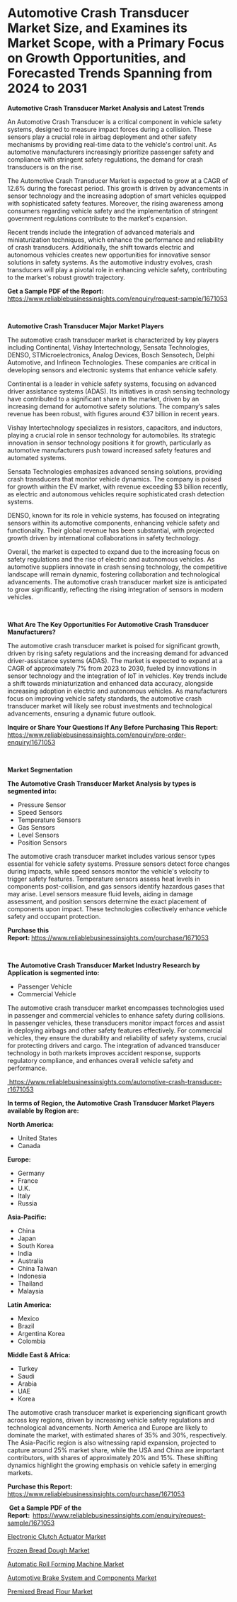 <p><h1>Automotive Crash Transducer Market Size, and Examines its Market Scope, with a Primary Focus on Growth Opportunities, and Forecasted Trends Spanning from 2024 to 2031</h1></p><p><strong>Automotive Crash Transducer Market Analysis and Latest Trends</strong></p>
<p><p>An Automotive Crash Transducer is a critical component in vehicle safety systems, designed to measure impact forces during a collision. These sensors play a crucial role in airbag deployment and other safety mechanisms by providing real-time data to the vehicle's control unit. As automotive manufacturers increasingly prioritize passenger safety and compliance with stringent safety regulations, the demand for crash transducers is on the rise.</p><p>The Automotive Crash Transducer Market is expected to grow at a CAGR of 12.6% during the forecast period. This growth is driven by advancements in sensor technology and the increasing adoption of smart vehicles equipped with sophisticated safety features. Moreover, the rising awareness among consumers regarding vehicle safety and the implementation of stringent government regulations contribute to the market's expansion. </p><p>Recent trends include the integration of advanced materials and miniaturization techniques, which enhance the performance and reliability of crash transducers. Additionally, the shift towards electric and autonomous vehicles creates new opportunities for innovative sensor solutions in safety systems. As the automotive industry evolves, crash transducers will play a pivotal role in enhancing vehicle safety, contributing to the market's robust growth trajectory.</p></p>
<p><strong>Get a Sample PDF of the Report:&nbsp;</strong> <a href="https://www.reliablebusinessinsights.com/enquiry/request-sample/1671053?utm_campaign=96&utm_medium=2&utm_source=Github&utm_content=ia&utm_term=09102024&utm_id=automotive-crash-transducer">https://www.reliablebusinessinsights.com/enquiry/request-sample/1671053</a></p>
<p>&nbsp;</p>
<p><strong>Automotive Crash Transducer Major Market Players</strong></p>
<p><p>The automotive crash transducer market is characterized by key players including Continental, Vishay Intertechnology, Sensata Technologies, DENSO, STMicroelectronics, Analog Devices, Bosch Sensotech, Delphi Automotive, and Infineon Technologies. These companies are critical in developing sensors and electronic systems that enhance vehicle safety.</p><p>Continental is a leader in vehicle safety systems, focusing on advanced driver assistance systems (ADAS). Its initiatives in crash sensing technology have contributed to a significant share in the market, driven by an increasing demand for automotive safety solutions. The company’s sales revenue has been robust, with figures around €37 billion in recent years.</p><p>Vishay Intertechnology specializes in resistors, capacitors, and inductors, playing a crucial role in sensor technology for automobiles. Its strategic innovation in sensor technology positions it for growth, particularly as automotive manufacturers push toward increased safety features and automated systems.</p><p>Sensata Technologies emphasizes advanced sensing solutions, providing crash transducers that monitor vehicle dynamics. The company is poised for growth within the EV market, with revenue exceeding $3 billion recently, as electric and autonomous vehicles require sophisticated crash detection systems.</p><p>DENSO, known for its role in vehicle systems, has focused on integrating sensors within its automotive components, enhancing vehicle safety and functionality. Their global revenue has been substantial, with projected growth driven by international collaborations in safety technology.</p><p>Overall, the market is expected to expand due to the increasing focus on safety regulations and the rise of electric and autonomous vehicles. As automotive suppliers innovate in crash sensing technology, the competitive landscape will remain dynamic, fostering collaboration and technological advancements. The automotive crash transducer market size is anticipated to grow significantly, reflecting the rising integration of sensors in modern vehicles.</p></p>
<p>&nbsp;</p>
<p><strong>What Are The Key Opportunities For Automotive Crash Transducer Manufacturers?</strong></p>
<p><p>The automotive crash transducer market is poised for significant growth, driven by rising safety regulations and the increasing demand for advanced driver-assistance systems (ADAS). The market is expected to expand at a CAGR of approximately 7% from 2023 to 2030, fueled by innovations in sensor technology and the integration of IoT in vehicles. Key trends include a shift towards miniaturization and enhanced data accuracy, alongside increasing adoption in electric and autonomous vehicles. As manufacturers focus on improving vehicle safety standards, the automotive crash transducer market will likely see robust investments and technological advancements, ensuring a dynamic future outlook.</p></p>
<p><strong>Inquire or Share Your Questions If Any Before Purchasing This Report:</strong> <a href="https://www.reliablebusinessinsights.com/enquiry/pre-order-enquiry/1671053?utm_campaign=96&utm_medium=2&utm_source=Github&utm_content=ia&utm_term=09102024&utm_id=automotive-crash-transducer">https://www.reliablebusinessinsights.com/enquiry/pre-order-enquiry/1671053</a></p>
<p>&nbsp;</p>
<p><strong>Market Segmentation</strong></p>
<p><strong>The Automotive Crash Transducer Market Analysis by types is segmented into:</strong></p>
<p><ul><li>Pressure Sensor</li><li>Speed Sensors</li><li>Temperature Sensors</li><li>Gas Sensors</li><li>Level Sensors</li><li>Position Sensors</li></ul></p>
<p><p>The automotive crash transducer market includes various sensor types essential for vehicle safety systems. Pressure sensors detect force changes during impacts, while speed sensors monitor the vehicle's velocity to trigger safety features. Temperature sensors assess heat levels in components post-collision, and gas sensors identify hazardous gases that may arise. Level sensors measure fluid levels, aiding in damage assessment, and position sensors determine the exact placement of components upon impact. These technologies collectively enhance vehicle safety and occupant protection.</p></p>
<p><strong>Purchase this Report:&nbsp;</strong><a href="https://www.reliablebusinessinsights.com/purchase/1671053?utm_campaign=96&utm_medium=2&utm_source=Github&utm_content=ia&utm_term=09102024&utm_id=automotive-crash-transducer">https://www.reliablebusinessinsights.com/purchase/1671053</a></p>
<p>&nbsp;</p>
<p><strong>The Automotive Crash Transducer Market Industry Research by Application is segmented into:</strong></p>
<p><ul><li>Passenger Vehicle</li><li>Commercial Vehicle</li></ul></p>
<p><p>The automotive crash transducer market encompasses technologies used in passenger and commercial vehicles to enhance safety during collisions. In passenger vehicles, these transducers monitor impact forces and assist in deploying airbags and other safety features effectively. For commercial vehicles, they ensure the durability and reliability of safety systems, crucial for protecting drivers and cargo. The integration of advanced transducer technology in both markets improves accident response, supports regulatory compliance, and enhances overall vehicle safety and performance.</p></p>
<p><a href="https://www.reliablebusinessinsights.com/automotive-crash-transducer-r1671053?utm_campaign=96&utm_medium=2&utm_source=Github&utm_content=ia&utm_term=09102024&utm_id=automotive-crash-transducer">&nbsp;https://www.reliablebusinessinsights.com/automotive-crash-transducer-r1671053</a></p>
<p><strong>In terms of Region, the Automotive Crash Transducer Market Players available by Region are:</strong></p>
<p>
    <p> <strong> North America: </strong>
        <ul>
            <li>United States</li>
            <li>Canada</li>
        </ul>
        </p> 
    <p> <strong> Europe: </strong>
        <ul>
            <li>Germany</li>
            <li>France</li>
            <li>U.K.</li>
            <li>Italy</li>
            <li>Russia</li>
        </ul>
        </p> 
    <p> <strong> Asia-Pacific: </strong>
        <ul>
            <li>China</li>
            <li>Japan</li>
            <li>South Korea</li>
            <li>India</li>
            <li>Australia</li>
            <li>China Taiwan</li>
            <li>Indonesia</li>
            <li>Thailand</li>
            <li>Malaysia</li>
        </ul>
        </p> 
    <p> <strong> Latin America: </strong>
        <ul>
            <li>Mexico</li>
            <li>Brazil</li>
            <li>Argentina Korea</li>
            <li>Colombia</li>
        </ul>
        </p> 
    <p> <strong> Middle East & Africa: </strong>
        <ul>
            <li>Turkey</li>
            <li>Saudi</li>
            <li>Arabia</li>
            <li>UAE</li>
            <li>Korea</li>
        </ul>
    </p>
    </p>
<p><p>The automotive crash transducer market is experiencing significant growth across key regions, driven by increasing vehicle safety regulations and technological advancements. North America and Europe are likely to dominate the market, with estimated shares of 35% and 30%, respectively. The Asia-Pacific region is also witnessing rapid expansion, projected to capture around 25% market share, while the USA and China are important contributors, with shares of approximately 20% and 15%. These shifting dynamics highlight the growing emphasis on vehicle safety in emerging markets.</p></p>
<p><strong>Purchase this Report: </strong><a href="https://www.reliablebusinessinsights.com/purchase/1671053?utm_campaign=96&utm_medium=2&utm_source=Github&utm_content=ia&utm_term=09102024&utm_id=automotive-crash-transducer">https://www.reliablebusinessinsights.com/purchase/1671053</a></p>
<p>&nbsp;<strong>Get a Sample PDF of the Report:&nbsp;&nbsp;</strong><a href="https://www.reliablebusinessinsights.com/enquiry/request-sample/1671053?utm_campaign=96&utm_medium=2&utm_source=Github&utm_content=ia&utm_term=09102024&utm_id=automotive-crash-transducer">https://www.reliablebusinessinsights.com/enquiry/request-sample/1671053</a></p>
<p><strong></strong></p>
<p><p><a href="https://github.com/bansebnspene3/Market-Research-Report-List-1/blob/main/electronic-clutch-actuator-market.md?utm_campaign=96&utm_medium=2&utm_source=Github&utm_content=ia&utm_term=09102024&utm_id=automotive-crash-transducer">Electronic Clutch Actuator Market</a></p><p><a href="https://issuu.com/reportprime-2/docs/frozen-bread-dough-market-size-2030_7e00123b9623eb?utm_campaign=96&utm_medium=2&utm_source=Github&utm_content=ia&utm_term=09102024&utm_id=automotive-crash-transducer">Frozen Bread Dough Market</a></p><p><a href="https://www.linkedin.com/pulse/automatic-roll-forming-machine-market-investigation-industry-ms9dc?utm_campaign=96&utm_medium=2&utm_source=Github&utm_content=ia&utm_term=09102024&utm_id=automotive-crash-transducer">Automatic Roll Forming Machine Market</a></p><p><a href="https://github.com/tomasa8xtkvotaw/Market-Research-Report-List-1/blob/main/automotive-brake-system-and-components-market.md?utm_campaign=96&utm_medium=2&utm_source=Github&utm_content=ia&utm_term=09102024&utm_id=automotive-crash-transducer">Automotive Brake System and Components Market</a></p><p><a href="https://issuu.com/reportprime-2/docs/premixed-bread-flour-market-size-20_073bfaa6a235bb?utm_campaign=96&utm_medium=2&utm_source=Github&utm_content=ia&utm_term=09102024&utm_id=automotive-crash-transducer">Premixed Bread Flour Market</a></p></p>